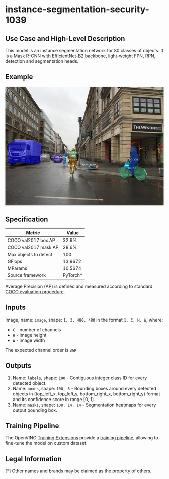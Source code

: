 # instance-segmentation-security-1039

## Use Case and High-Level Description

This model is an instance segmentation network for 80 classes of objects.
It is a Mask R-CNN with EfficientNet-B2 backbone, light-weight FPN, RPN,
detection and segmentation heads.

## Example

![](./assets/instance-segmentation-security-1039.png)

## Specification

| Metric                          | Value                                     |
|---------------------------------|-------------------------------------------|
| COCO val2017 box AP             | 32.9%                                     |
| COCO val2017 mask AP            | 28.6%                                     |
| Max objects to detect           | 100                                       |
| GFlops                          | 13.9672                                   |
| MParams                         | 10.5674                                   |
| Source framework                | PyTorch\*                                 |

Average Precision (AP) is defined and measured according to standard
[COCO evaluation procedure](https://cocodataset.org/#detection-eval).

## Inputs

Image, name: `image`, shape: `1, 3, 480, 480` in the format `1, C, H, W`, where:

- `C` - number of channels
- `H` - image height
- `W` - image width

The expected channel order is `BGR`

## Outputs

1. Name: `labels`, shape: `100` - Contiguous integer class ID for every
   detected object.
2. Name: `boxes`, shape: `100, 5` - Bounding boxes around every detected objects
   in (top_left_x, top_left_y, bottom_right_x, bottom_right_y) format and its
   confidence score in range [0, 1].
3. Name: `masks`, shape: `100, 14, 14` - Segmentation heatmaps for every output
   bounding box.

## Training Pipeline

The OpenVINO [Training Extensions](https://github.com/openvinotoolkit/training_extensions/blob/develop/README.md) provide a [training pipeline](https://github.com/openvinotoolkit/training_extensions/blob/develop/models/instance_segmentation/model_templates/coco-instance-segmentation/readme.md), allowing to fine-tune the model on custom dataset.

## Legal Information

[*] Other names and brands may be claimed as the property of others.
